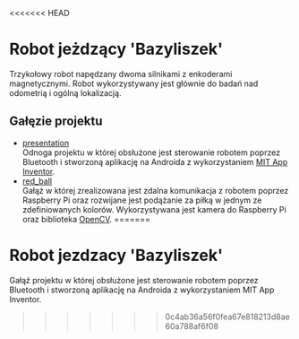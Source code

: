 <<<<<<< HEAD
# Robot jeżdzący 'Bazyliszek'
Trzykołowy robot napędzany dwoma silnikami z enkoderami magnetycznymi. Robot wykorzystywany jest głównie do badań nad odometrią i ogólną lokalizacją.
## Gałęzie projektu
* [presentation](https://github.com/gregg127/Bazyliszek/tree/presentation)  
Odnoga projektu w której obsłużone jest sterowanie robotem poprzez Bluetooth i stworzoną aplikację na Androida z wykorzystaniem [MIT App Inventor](http://appinventor.mit.edu/).
* [red_ball](https://github.com/gregg127/Bazyliszek/tree/red_balls)  
Gałąź w której zrealizowana jest zdalna komunikacja z robotem poprzez Raspberry Pi oraz rozwijane jest podążanie za piłką w jednym ze zdefiniowanych kolorów. Wykorzystywana jest kamera do Raspberry Pi oraz biblioteka [OpenCV](https://opencv.org/).
=======
# Robot jezdzacy 'Bazyliszek'
Gałąź projektu w której obsłużone jest sterowanie robotem poprzez Bluetooth i stworzoną aplikację na Androida z wykorzystaniem MIT App Inventor.
>>>>>>> 0c4ab36a56f0fea67e818213d8ae60a788af6f08
